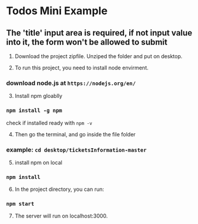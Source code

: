 # Todos Mini Example

## The 'title' input area is required, if not input value into it, the form won't be allowed to submit


1. Download the project zipfile. Unziped the folder and put on desktop.

2. To run this project, you need to install node envirment.

### download node.js at `https://nodejs.org/en/`

3. Install npm gloablly 

### `npm install -g npm`

check if installed ready with `npm -v`

4. Then go the terminal, and go inside the file folder 

### example: `cd desktop/ticketsInformation-master` 

5. install npm on local

### `npm install`

6. In the project directory, you can run:

### `npm start`

7. The server will run on localhost:3000.
